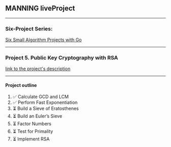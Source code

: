 ## MANNING liveProject

---

### Six-Project Series:
[Six Small Algorithm Projects with Go](https://www.manning.com/liveprojectseries/six-small-algorithm-projects-with-go)

---


### Project 5. Public Key Cryptography with RSA
[link to the project's description](https://www.manning.com/liveproject/public-key-cryptography-with-rsa)

---
#### Project outline
1. ✅ Calculate GCD and LCM
2. ✅ Perform Fast Exponentiation
3. ⏳ Build a Sieve of Eratosthenes
4. ⏳ Build an Euler’s Sieve
5. ⏳ Factor Numbers
6. ⏳ Test for Primality
7. ⏳ Implement RSA